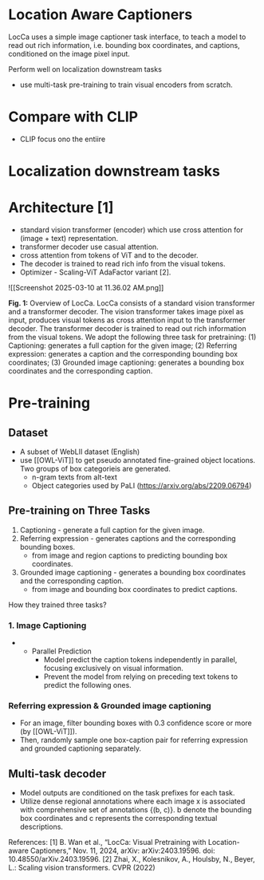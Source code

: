 
# Location Aware Captioners

LocCa uses a simple image captioner task interface, to teach a model to read out rich information, i.e. bounding box coordinates, and captions, conditioned on the image pixel input.

Perform well on localization downstream tasks
- use multi-task pre-training to train visual encoders from scratch.
# Compare with CLIP
- CLIP focus ono the entiire 

# Localization downstream tasks


# Architecture [1]

- standard vision transformer (encoder) which use cross attention for (image + text) representation.
- transformer decoder use casual attention.
- cross attention from tokens of ViT and to the decoder.
- The decoder is trained to read rich info from the visual tokens. 
- Optimizer - Scaling-ViT AdaFactor variant [2].

![[Screenshot 2025-03-10 at 11.36.02 AM.png]]

**Fig. 1:** Overview of LocCa. LocCa consists of a standard vision transformer and a transformer decoder. The vision transformer takes image pixel as input, produces visual tokens as cross attention input to the transformer decoder. The transformer decoder is trained to read out rich information from the visual tokens. We adopt the following three task for pretraining: (1) Captioning: generates a full caption for the given image; (2) Referring expression: generates a caption and the corresponding bounding box coordinates; (3) Grounded image captioning: generates a bounding box coordinates and the corresponding caption.


# Pre-training

## Dataset
- A subset of WebLII dataset (English)
- use [[OWL-ViT]] to get pseudo annotated fine-grained object locations. Two groups of box categorieis are generated.
	- n-gram texts from alt-text
	- Object categories used by PaLI (https://arxiv.org/abs/2209.06794)

## Pre-training on Three Tasks
1. Captioning  - generate a full caption for the given image.
2. Referring expression - generates captions and the corresponding bounding boxes.
	- from image and region captions to predicting bounding box coordinates.
3. Grounded image captioning - generates a bounding box coordinates and the corresponding caption.
	- from image and bounding box coordinates to predict captions. 

How they trained three tasks? 

### 1. Image Captioning
- - Parallel Prediction
	- Model predict the caption tokens independently in parallel, focusing exclusively on visual information.
	- Prevent the model from relying on preceding text tokens to predict the following ones. 

### Referring expression & Grounded image captioning

- For an image, filter bounding boxes with 0.3 confidence score or more (by [[OWL-ViT]]).
- Then, randomly sample one box-caption pair for referring expression and grounded captioning separately.

## Multi-task decoder

- Model outputs are conditioned on the task prefixes for each task. 
- Utilize dense regional annotations where each image x is associated with comprehensive set of annotations {(b, c)}. b denote the bounding box coordinates and c represents the corresponding textual descriptions. 

References:
[1] B. Wan et al., “LocCa: Visual Pretraining with Location-aware Captioners,” Nov. 11, 2024, arXiv: arXiv:2403.19596. doi: 10.48550/arXiv.2403.19596.
[2] Zhai, X., Kolesnikov, A., Houlsby, N., Beyer, L.: Scaling vision transformers. CVPR (2022)



